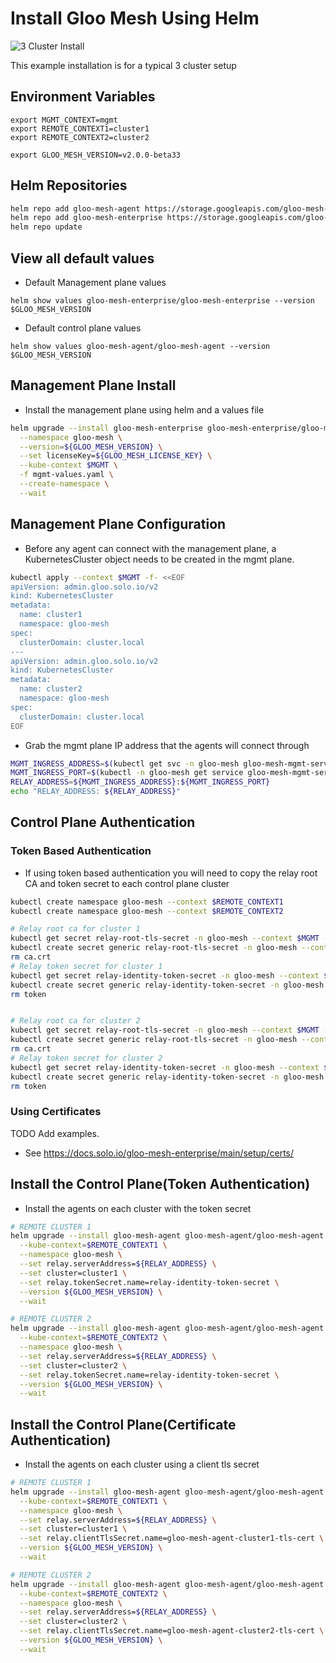 # Install Gloo Mesh Using Helm

![3 Cluster Install](./3-cluster-setup.png)

This example installation is for a typical 3 cluster setup


## Environment Variables
```
export MGMT_CONTEXT=mgmt
export REMOTE_CONTEXT1=cluster1
export REMOTE_CONTEXT2=cluster2

export GLOO_MESH_VERSION=v2.0.0-beta33
```

## Helm Repositories

```sh
helm repo add gloo-mesh-agent https://storage.googleapis.com/gloo-mesh-enterprise/gloo-mesh-agent
helm repo add gloo-mesh-enterprise https://storage.googleapis.com/gloo-mesh-enterprise/gloo-mesh-enterprise 
helm repo update
```

## View all default values

* Default Management plane values
```
helm show values gloo-mesh-enterprise/gloo-mesh-enterprise --version $GLOO_MESH_VERSION
```

* Default control plane values
```
helm show values gloo-mesh-agent/gloo-mesh-agent --version $GLOO_MESH_VERSION
```


## Management Plane Install

* Install the management plane using helm and a values file

```sh
helm upgrade --install gloo-mesh-enterprise gloo-mesh-enterprise/gloo-mesh-enterprise \
  --namespace gloo-mesh \
  --version=${GLOO_MESH_VERSION} \
  --set licenseKey=${GLOO_MESH_LICENSE_KEY} \
  --kube-context $MGMT \
  -f mgmt-values.yaml \
  --create-namespace \
  --wait
```

## Management Plane Configuration

* Before any agent can connect with the management plane, a KubernetesCluster object needs to be created in the mgmt plane.
```sh
kubectl apply --context $MGMT -f- <<EOF
apiVersion: admin.gloo.solo.io/v2
kind: KubernetesCluster
metadata:
  name: cluster1
  namespace: gloo-mesh
spec:
  clusterDomain: cluster.local
---
apiVersion: admin.gloo.solo.io/v2
kind: KubernetesCluster
metadata:
  name: cluster2
  namespace: gloo-mesh
spec:
  clusterDomain: cluster.local
EOF
```

* Grab the mgmt plane IP address that the agents will connect through
```sh
MGMT_INGRESS_ADDRESS=$(kubectl get svc -n gloo-mesh gloo-mesh-mgmt-server --context $MGMT -o jsonpath='{.status.loadBalancer.ingress[0].ip}')
MGMT_INGRESS_PORT=$(kubectl -n gloo-mesh get service gloo-mesh-mgmt-server --context $MGMT -o jsonpath='{.spec.ports[?(@.name=="grpc")].port}')
RELAY_ADDRESS=${MGMT_INGRESS_ADDRESS}:${MGMT_INGRESS_PORT}
echo "RELAY_ADDRESS: ${RELAY_ADDRESS}"
```

## Control Plane Authentication

### Token Based Authentication

* If using token based authentication you will need to copy the relay root CA and token secret to each control plane cluster

```sh
kubectl create namespace gloo-mesh --context $REMOTE_CONTEXT1
kubectl create namespace gloo-mesh --context $REMOTE_CONTEXT2

# Relay root ca for cluster 1
kubectl get secret relay-root-tls-secret -n gloo-mesh --context $MGMT -o jsonpath='{.data.ca\.crt}' | base64 -d > ca.crt
kubectl create secret generic relay-root-tls-secret -n gloo-mesh --context $REMOTE_CONTEXT1 --from-file ca.crt=ca.crt
rm ca.crt
# Relay token secret for cluster 1
kubectl get secret relay-identity-token-secret -n gloo-mesh --context $MGMT -o jsonpath='{.data.token}' | base64 -d > token
kubectl create secret generic relay-identity-token-secret -n gloo-mesh --context $REMOTE_CONTEXT1 --from-file token=token
rm token


# Relay root ca for cluster 2
kubectl get secret relay-root-tls-secret -n gloo-mesh --context $MGMT -o jsonpath='{.data.ca\.crt}' | base64 -d > ca.crt
kubectl create secret generic relay-root-tls-secret -n gloo-mesh --context $REMOTE_CONTEXT2 --from-file ca.crt=ca.crt
rm ca.crt
# Relay token secret for cluster 2
kubectl get secret relay-identity-token-secret -n gloo-mesh --context $MGMT -o jsonpath='{.data.token}' | base64 -d > token
kubectl create secret generic relay-identity-token-secret -n gloo-mesh --context $REMOTE_CONTEXT2 --from-file token=token
rm token
```

### Using Certificates

TODO Add examples.

* See https://docs.solo.io/gloo-mesh-enterprise/main/setup/certs/


## Install the Control Plane(Token Authentication)


* Install the agents on each cluster with the token secret

```sh
# REMOTE CLUSTER 1
helm upgrade --install gloo-mesh-agent gloo-mesh-agent/gloo-mesh-agent \
  --kube-context=$REMOTE_CONTEXT1 \
  --namespace gloo-mesh \
  --set relay.serverAddress=${RELAY_ADDRESS} \
  --set cluster=cluster1 \
  --set relay.tokenSecret.name=relay-identity-token-secret \
  --version ${GLOO_MESH_VERSION} \
  --wait

# REMOTE CLUSTER 2
helm upgrade --install gloo-mesh-agent gloo-mesh-agent/gloo-mesh-agent \
  --kube-context=$REMOTE_CONTEXT2 \
  --namespace gloo-mesh \
  --set relay.serverAddress=${RELAY_ADDRESS} \
  --set cluster=cluster2 \
  --set relay.tokenSecret.name=relay-identity-token-secret \
  --version ${GLOO_MESH_VERSION} \
  --wait

```


## Install the Control Plane(Certificate Authentication)


* Install the agents on each cluster using a client tls secret 

```sh
# REMOTE CLUSTER 1
helm upgrade --install gloo-mesh-agent gloo-mesh-agent/gloo-mesh-agent \
  --kube-context=$REMOTE_CONTEXT1 \
  --namespace gloo-mesh \
  --set relay.serverAddress=${RELAY_ADDRESS} \
  --set cluster=cluster1 \
  --set relay.clientTlsSecret.name=gloo-mesh-agent-cluster1-tls-cert \
  --version ${GLOO_MESH_VERSION} \
  --wait

# REMOTE CLUSTER 2
helm upgrade --install gloo-mesh-agent gloo-mesh-agent/gloo-mesh-agent \
  --kube-context=$REMOTE_CONTEXT2 \
  --namespace gloo-mesh \
  --set relay.serverAddress=${RELAY_ADDRESS} \
  --set cluster=cluster2 \
  --set relay.clientTlsSecret.name=gloo-mesh-agent-cluster2-tls-cert \
  --version ${GLOO_MESH_VERSION} \
  --wait

```
